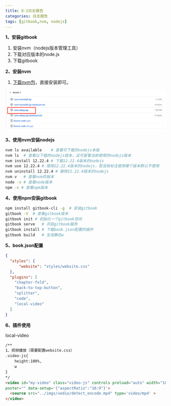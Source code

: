 ```yaml
---
title: 8-2日志报告
categories: 日志报告
tags: [gitbook,nvm, nodejs]
---
```


**1、安装gitbook**

1. 安装nvm（nodejs版本管理工具）
2. 下载对应版本的node.js
3. 下载gitbook

**2、安装nvm**

1. [下载nvm包](https://github.com/coreybutler/nvm-windows/releases)，直接安装即可。

![image-20210803155845620](../imgs/image-20210803155845620.png)

**3、使用nvm安装nodejs**

```bash
nvm ls available	# 查看可下载的nodejs本版
nvm ls	# 查看以下载的nodejs版本，且可查看当前使用的nodejs版本
nvm install 12.22.4	# 下载12.22.4版本的nodejs
nvm use 12.22.4	# 使用12.22.4版本的nodejs，若没有标注使用哪个版本默认不使用
nvm uninstall 12.22.4 # 删除12.22.4版本的nodejs
nvm v	# 查看nvm的版本
node -v # 查看node版本
npm -v # 查看npm版本
```

**4、使用npm安装gitbook**

```bash
npm install gitbook-cli -g	# 安装gitbook
gitbook -V	# 查看gitbook版本
gitbook init # 初始化一个gitbook空间
gitbook serve	# 开启gitbook服务
gitbook install	# 下载book.json配置的插件
gitbook build	# 生成静态w
```

**5、book.json配置**

```json
{
  "styles": {
      "website": "styles/website.css"
  },
  "plugins": [
    "chapter-fold",
    "back-to-top-button",
	"splitter",
	"code",
	"local-video"
  ]
}
```

**6、插件使用**

local-video

```html
/**
1、视频播放（需要配置website.css）
.video-js{
	height:100%,
	w
}
*/
<video id="my-video" class="video-js" controls preload="auto" width="100%"
poster="" data-setup='{"aspectRatio":"16:9"}'>
  <source src="../imgs/vedio/detect_encode.mp4" type='video/mp4' >
</video>
```

